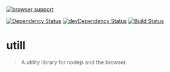 [![browser support](https://ci.testling.com/tillarnold/utill.png)
](https://ci.testling.com/tillarnold/utill)

[![Dependency Status](https://david-dm.org/tillarnold/utill.svg)](https://david-dm.org/tillarnold/utill)
[![devDependency Status](https://david-dm.org/tillarnold/utill/dev-status.svg)](https://david-dm.org/tillarnold/utill#info=devDependencies)
[![Build Status](https://travis-ci.org/tillarnold/utill.svg?branch=master)](https://travis-ci.org/tillarnold/utill)

# utill

 > A utility library for nodejs and the browser. 

